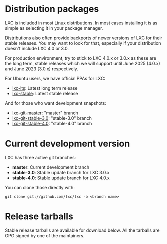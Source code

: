 
# Distribution packages
LXC is included in most Linux distributions. In most cases installing it is as simple as selecting it in your package manager.

Distributions also often provide backports of newer versions of LXC for their stable releases. You may want to look for that, especially if your distribution doesn't include LXC 4.0 or 3.0.

For production environment, try to stick to LXC 4.0.x or 3.0.x as these are the long term, stable releases which we will support until June 2025 (4.0.x) and June 2023 (3.0.x) respectively.

For Ubuntu users, we have official PPAs for LXC:

 * [lxc-lts](https://launchpad.net/~ubuntu-lxc/+archive/lxc-lts): Latest long term release
 * [lxc-stable](https://launchpad.net/~ubuntu-lxc/+archive/lxc-stable): Latest stable release

And for those who want development snapshots:

 * [lxc-git-master](https://launchpad.net/~ubuntu-lxc/+archive/lxc-git-master): "master" branch
 * [lxc-git-stable-3.0](https://launchpad.net/~ubuntu-lxc/+archive/lxc-git-stable-3.0): "stable-3.0" branch
 * [lxc-git-stable-4.0](https://launchpad.net/~ubuntu-lxc/+archive/lxc-git-stable-4.0): "stable-4.0" branch

# Current development version

LXC has three active git branches:

 * **master**: Current development branch
 * **stable-3.0**: Stable update branch for LXC 3.0.x
 * **stable-4.0**: Stable update branch for LXC 4.0.x

You can clone those directly with:

    git clone git://github.com/lxc/lxc -b <branch name>

# Release tarballs

Stable release tarballs are available for download below. All the tarballs are GPG signed by one of the maintainers.
